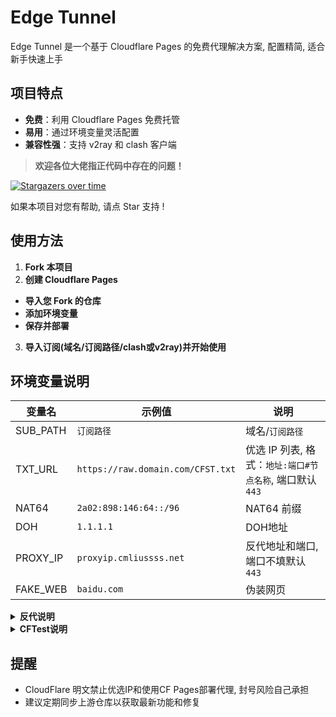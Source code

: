 # Edge Tunnel

Edge Tunnel 是一个基于 Cloudflare Pages 的免费代理解决方案, 配置精简, 适合新手快速上手

## 项目特点

- **免费**：利用 Cloudflare Pages 免费托管
- **易用**：通过环境变量灵活配置
- **兼容性强**：支持 v2ray 和 clash 客户端

> **欢迎各位大佬指正代码中存在的问题！**

[![Stargazers over time](https://starchart.cc/ImLTHQ/edgetunnel.svg?variant=adaptive)](https://starchart.cc/ImLTHQ/edgetunnel)

如果本项目对您有帮助, 请点 Star 支持 !

## 使用方法

1. **Fork 本项目**
2. **创建 Cloudflare Pages**
- **导入您 Fork 的仓库**
- **添加环境变量**
- **保存并部署**
3. **导入订阅(域名/订阅路径/clash或v2ray)并开始使用**

## 环境变量说明

| 变量名 | 示例值 | 说明 |
|-|-|-|
| SUB_PATH | `订阅路径` | 域名/`订阅路径` |
| TXT_URL | `https://raw.domain.com/CFST.txt` | 优选 IP 列表, 格式：`地址:端口#节点名称`, 端口默认 `443` |
| NAT64 | `2a02:898:146:64::/96` | NAT64 前缀 |
| DOH | `1.1.1.1` | DOH地址 |
| PROXY_IP | `proxyip.cmliussss.net` | 反代地址和端口, 端口不填默认 `443` |
| FAKE_WEB | `baidu.com` | 伪装网页 |

<details>
<summary><strong>反代说明</strong></summary>

- 并非指的是 `PROXY_IP`, 而是用于没有代理工具场景的简易代理
- 使用方法: https://域名/订阅路径/https://目标域名和路径
- 无法访问CF CDN

请勿用于非法用途

</details>

<details>
<summary><strong>CFTest说明</strong></summary>

# 简介

CFTest 是用于检测 Cloudflare IP 地址的工具，可帮助用户快速筛选出可连通的 Cloudflare IP 地址，并支持按指定地区（机场三字码）进行筛选。该工具适用于需要寻找优质 Cloudflare IP 节点的场景

- 所需 Python 库：requests
- 可通过以下命令安装依赖：`pip install requests`

| 可选参数 | 说明 |
|-|-|
| `-d` | 可选, 指定一个或多个机场三字码 (如 LAX SJC), 仅返回属于这些地区的 IP |
| `-i` | 指定需要获取的 IP 数量，默认值为 10 |
| `-o` | 指定输出文件名称，默认值为 `output.txt` |

</details>

## 提醒

- CloudFlare 明文禁止优选IP和使用CF Pages部署代理, 封号风险自己承担
- 建议定期同步上游仓库以获取最新功能和修复